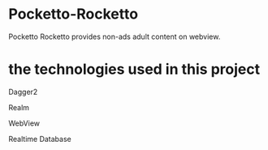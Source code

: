 # Pocketto-Rocketto
Pocketto Rocketto provides non-ads adult content on webview.
# the technologies used in this project
Dagger2

Realm

WebView

Realtime Database
